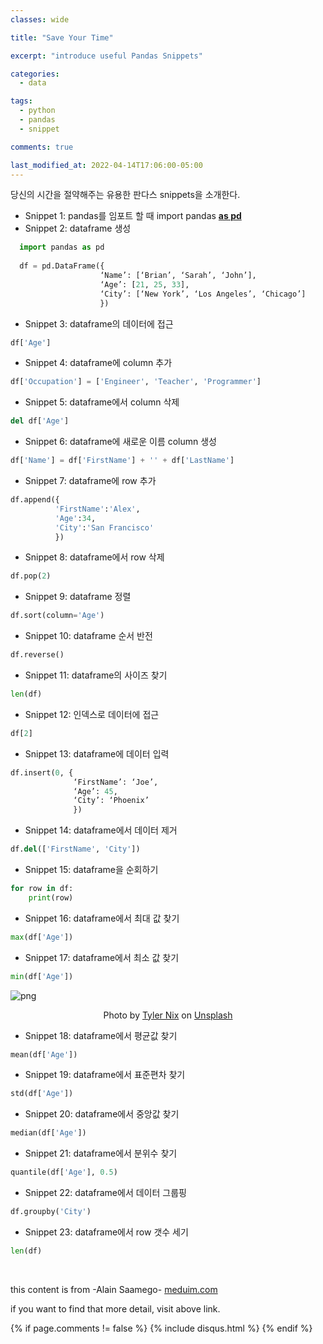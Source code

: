 ```yaml
---
classes: wide

title: "Save Your Time"

excerpt: "introduce useful Pandas Snippets"

categories:
  - data

tags:
  - python
  - pandas
  - snippet

comments: true

last_modified_at: 2022-04-14T17:06:00-05:00
---
```


당신의 시간을 절약해주는 유용한 판다스 snippets을 소개한다.

* Snippet 1: pandas를 임포트 할 때 import pandas **<u>as pd</u>**
* Snippet 2: dataframe 생성

```python
  import pandas as pd
  
  df = pd.DataFrame({
                    ‘Name’: [‘Brian’, ‘Sarah’, ‘John’],
                    ‘Age’: [21, 25, 33],
                    ‘City’: [‘New York’, ‘Los Angeles’, ‘Chicago’]
                    })
```

* Snippet 3: dataframe의 데이터에 접근

```python
df['Age']
```

* Snippet 4: dataframe에 column 추가

```python
df['Occupation'] = ['Engineer', 'Teacher', 'Programmer']
```

* Snippet 5: dataframe에서 column 삭제

```python
del df['Age']
```

* Snippet 6: dataframe에 새로운 이름 column 생성

```python
df['Name'] = df['FirstName'] + '' + df['LastName']
```

* Snippet 7: dataframe에 row 추가

```python
df.append({
          'FirstName':'Alex',
          'Age':34,
          'City':'San Francisco'
          })
```

* Snippet 8: dataframe에서 row 삭제

```python
df.pop(2)
```

* Snippet 9: dataframe 정렬

```python
df.sort(column='Age')
```

* Snippet 10: dataframe 순서 반전

```python
df.reverse()
```

* Snippet 11: dataframe의 사이즈 찾기

```python
len(df)
```

* Snippet 12: 인덱스로 데이터에 접근

```python
df[2]
```

* Snippet 13: dataframe에 데이터 입력

```python
df.insert(0, {
              ‘FirstName’: ‘Joe’,
              ‘Age’: 45,
              ‘City’: ‘Phoenix’
              })
```

* Snippet 14: dataframe에서 데이터 제거

```python
df.del(['FirstName', 'City'])
```

* Snippet 15: dataframe을 순회하기

```python
for row in df:
    print(row)
```

* Snippet 16: dataframe에서 최대 값 찾기

```python
max(df['Age'])
```

* Snippet 17: dataframe에서 최소 값 찾기

```python
min(df['Age'])
```

![png](https://images.unsplash.com/photo-1511466422904-ecdbc68407a1?ixlib=rb-1.2.1&ixid=MnwxMjA3fDB8MHxwaG90by1wYWdlfHx8fGVufDB8fHx8&auto=format&fit=crop&w=1287&q=80)
<p align="center">Photo by <a href="https://unsplash.com/@nixcreative">Tyler Nix</a> on <a href="https://unsplash.com">Unsplash</a></p> 

* Snippet 18: dataframe에서 평균값 찾기

```python
mean(df['Age'])
```

* Snippet 19: dataframe에서 표준편차 찾기

```python
std(df['Age'])
```

* Snippet 20: dataframe에서 중앙값 찾기

```python
median(df['Age'])
```

* Snippet 21: dataframe에서 분위수 찾기

```python
quantile(df['Age'], 0.5)
```

* Snippet 22: dataframe에서 데이터 그룹핑

```python
df.groupby('City')
```

* Snippet 23: dataframe에서 row 갯수 세기

```python
len(df)
```
<br>


this content is from -Alain Saamego- [meduim.com](https://medium.com/@alains/23-python-pandas-snippets-that-will-saveyou-time-368436894efe)

if you want to find that more detail, visit above link.

{% if page.comments != false %}
{% include disqus.html %}
{% endif %}

